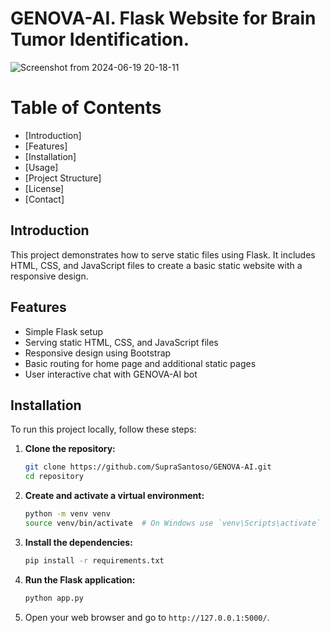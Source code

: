 # GENOVA-AI. Flask Website for Brain Tumor Identification.

![Screenshot from 2024-06-19 20-18-11](https://github.com/SupraSantoso/GENOVA-AI/assets/160683548/5a6661bc-d7ea-4369-8c17-85ce8bb3f2c1)

# Table of Contents

- [Introduction]
- [Features]
- [Installation]
- [Usage]
- [Project Structure]
- [License]
- [Contact]

## Introduction

This project demonstrates how to serve static files using Flask. It includes HTML, CSS, and JavaScript files to create a basic static website with a responsive design.

## Features

- Simple Flask setup
- Serving static HTML, CSS, and JavaScript files
- Responsive design using Bootstrap
- Basic routing for home page and additional static pages
- User interactive chat with GENOVA-AI bot

## Installation

To run this project locally, follow these steps:

1. **Clone the repository:**
    ```bash
    git clone https://github.com/SupraSantoso/GENOVA-AI.git
    cd repository
    ```

2. **Create and activate a virtual environment:**
    ```bash
    python -m venv venv
    source venv/bin/activate  # On Windows use `venv\Scripts\activate`
    ```

3. **Install the dependencies:**
    ```bash
    pip install -r requirements.txt
    ```

4. **Run the Flask application:**
    ```bash
    python app.py
    ```

5. Open your web browser and go to `http://127.0.0.1:5000/`.

